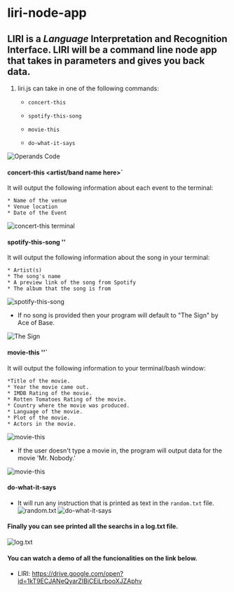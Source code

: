 # liri-node-app

## LIRI is a _Language_ Interpretation and Recognition Interface. LIRI will be a command line node app that takes in parameters and gives you back data.

1. liri.js can take in one of the following commands:

   * `concert-this`

   * `spotify-this-song`

   * `movie-this`

   * `do-what-it-says`

![Operands Code](../liri-node-app/images/image1.jpg)

#### concert-this <artist/band name here>`

It will output the following information about each event to the terminal:

    * Name of the venue
    * Venue location
    * Date of the Event 

![concert-this terminal](../liri-node-app/images/image2.jpg)


#### spotify-this-song '<song name here>'

It will output the following information about the song in your terminal:

    * Artist(s)
    * The song's name
    * A preview link of the song from Spotify
    * The album that the song is from

![spotify-this-song](../liri-node-app/images/image3.jpg)

* If no song is provided then your program will default to "The Sign" by Ace of Base.

![The Sign](../liri-node-app/images/image4.jpg)


#### movie-this '<movie name here>'`

It will output the following information to your terminal/bash window:

    *Title of the movie.
    * Year the movie came out.
    * IMDB Rating of the movie.
    * Rotten Tomatoes Rating of the movie.
    * Country where the movie was produced.
    * Language of the movie.
    * Plot of the movie.
    * Actors in the movie.

![movie-this](../liri-node-app/images/image5.jpg)

* If the user doesn't type a movie in, the program will output data for the movie 'Mr. Nobody.'

![movie-this](../liri-node-app/images/image6.jpg)

#### do-what-it-says

* It will run any instruction that is printed as text in the `random.txt` file.
![random.txt](../liri-node-app/images/image7.jpg)
![do-what-it-says](../liri-node-app/images/image8.jpg)


#### Finally you can see printed all the searchs in a log.txt file.
![log.txt](../liri-node-app/images/image9.jpg)

#### You can watch a demo of all the funcionalities on the link below.

* LIRI: https://drive.google.com/open?id=1kT9ECJANeQyarZIBiCEiLrbooXJZAphv